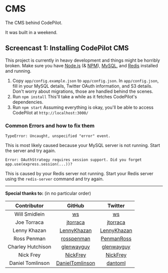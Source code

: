 CMS
===

The CMS behind CodePilot.

It was built in a weekend.

Screencast 1: Installing CodePilot CMS
--------------------------------------
This project is currently in heavy development and things might be horribly broken. 
Make sure you have [Node.js](http://nodejs.org/) (& [NPM](http://npmjs.org/)), [MySQL](http://www.mysql.com/), and [Redis](http://redis.io/) installed and running.

1. Copy `app/config.example.json` to `app/config.json`. In `app/config.json`, fill in your MySQL details, Twitter OAuth information, and S3 details. Don't worry about migrations, those are handled behind the scenes.
2. Run `npm install`
This'll take a while as it fetches CodePilot's dependencies.
3. Run `npm start`
Assuming everything is okay, you'll be able to access CodePilot at `http://localhost:3000/`

### Common Errors and how to fix them

`TypeError: Uncaught, unspecified "error" event.`

This is most likely caused because your MySQL server is not running. Start the server and try again.

`Error: OAuthStrategy requires session support. Did you forget app.use(express.session(...))?`

This is caused by your Redis server not running. Start your Redis server using the `redis-server` command and try again.

---

**Special thanks to:** (in no particular order)

|    Contributor    |                         GitHub                        |                       Twitter                      |
|:-----------------:|:-----------------------------------------------------:|:--------------------------------------------------:|
|   Will Smidlein   |              [ws](https://github.com/ws)              |            [ws](https://twitter.com/ws)            |
|    Joe Torraca    |        [jtorraca](https://github.com/jtorraca)        |      [jtorraca](https://twitter.com/jtorraca)      |
|    Lenny Khazan   |     [LennyKhazan‎](https://github.com/LennyKhazan)     |   [LennyKhazan‎](https://twitter.com/LennyKhazan)   |
|    Ross Penman    |      [rosspenman](https://github.com/rosspenman)      |    [PenmanRoss‎](https://twitter.com/PenmanRoss)    |
| Charley Hutchison |      [glenwayguy](https://github.com/glenwayguy)      |    [glenwayguy](https://twitter.com/glenwayguy)    |
|     Nick Frey     |        [NickFrey‎](https://github.com/nickfrey)        |      [NickFrey‎](https://twitter.com/NickFrey)      |
| Daniel Tomlinson  | [DanielTomlinson](https://github.com/DanielTomlinson) |       [dantoml‎](https://twitter.com/dantoml)       |
